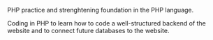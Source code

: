 PHP practice and strenghtening foundation in the PHP language.

Coding in PHP to learn how to code a well-structured backend of the website and to connect future databases to the website.